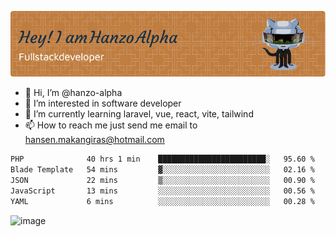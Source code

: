 ![Header](./github-header-image.png)

- 👋 Hi, I’m @hanzo-alpha
- 👀 I’m interested in software developer
- 🌱 I’m currently learning laravel, vue, react, vite, tailwind
- 📫 How to reach me just send me email to hansen.makangiras@hotmail.com 

<!---
hanzo-alpha/hanzo-alpha is a ✨ special ✨ repository because its `README.md` (this file) appears on your GitHub profile.
You can click the Preview link to take a look at your changes.
--->

<!--START_SECTION:waka-->

```txt
PHP              40 hrs 1 min    ████████████████████████░   95.60 %
Blade Template   54 mins         ▓░░░░░░░░░░░░░░░░░░░░░░░░   02.16 %
JSON             22 mins         ▒░░░░░░░░░░░░░░░░░░░░░░░░   00.90 %
JavaScript       13 mins         ░░░░░░░░░░░░░░░░░░░░░░░░░   00.56 %
YAML             6 mins          ░░░░░░░░░░░░░░░░░░░░░░░░░   00.28 %
```

<!--END_SECTION:waka-->

![image](https://github.com/hanzo-alpha/hanzo-alpha/assets/111342797/c4bd2977-6123-4017-8652-6e166259b484)


